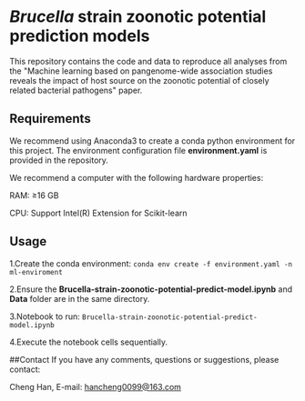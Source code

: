 # *Brucella* strain zoonotic potential prediction models
This repository contains the code and data to reproduce all analyses from the "Machine learning based on pangenome-wide association studies reveals the impact of host source on the zoonotic potential of closely related bacterial pathogens" paper.  
## Requirements
  We recommend using Anaconda3 to create a conda python environment for this project. The environment configuration file **environment.yaml** is provided in the repository.  

  We recommend a computer with the following hardware properties:

RAM: ≥16 GB  
  
CPU: Support Intel(R) Extension for Scikit-learn  

## Usage  
1.Create the conda environment: `conda env create -f environment.yaml -n ml-enviroment`  

  
2.Ensure the **Brucella-strain-zoonotic-potential-predict-model.ipynb** and **Data** folder are in the same directory.  

  
3.Notebook to run:   `Brucella-strain-zoonotic-potential-predict-model.ipynb`  

  
4.Execute the notebook cells sequentially.  

##Contact
If you have any comments, questions or suggestions, please contact:  

Cheng Han, E-mail: [hancheng0099@163.com](hancheng0099@163.com)
